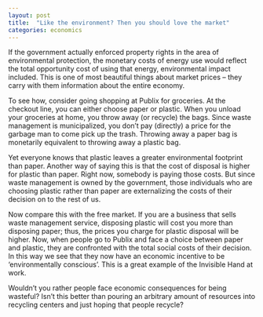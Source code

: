 ```yaml
---
layout: post
title:  "Like the environment? Then you should love the market"
categories: economics
---
```


If the government actually enforced property rights in the area of environmental protection, the monetary costs of energy use would reflect the total opportunity cost of using that energy, environmental impact included. This is one of most beautiful things about market prices – they carry with them information about the entire economy.

To see how, consider going shopping at Publix for groceries. At the checkout line, you can either choose paper or plastic. When you unload your groceries at home, you throw away (or recycle) the bags. Since waste management is municipalized, you don’t pay (directly) a price for the garbage man to come pick up the trash. Throwing away a paper bag is monetarily equivalent to throwing away a plastic bag.

<!--more-->

Yet everyone knows that plastic leaves a greater environmental footprint than paper. Another way of saying this is that the cost of disposal is higher for plastic than paper. Right now, somebody is paying those costs. But since waste management is owned by the government, those individuals who are choosing plastic rather than paper are externalizing the costs of their decision on to the rest of us.

Now compare this with the free market. If you are a business that sells waste management service, disposing plastic will cost you more than disposing paper; thus, the prices you charge for plastic disposal will be higher. Now, when people go to Publix and face a choice between paper and plastic, they are confronted with the total social costs of their decision. In this way we see that they now have an economic incentive to be ‘environmentally conscious’. This is a great example of the Invisible Hand at work.

Wouldn’t you rather people face economic consequences for being wasteful? Isn’t this better than pouring an arbitrary amount of resources into recycling centers and just hoping that people recycle?